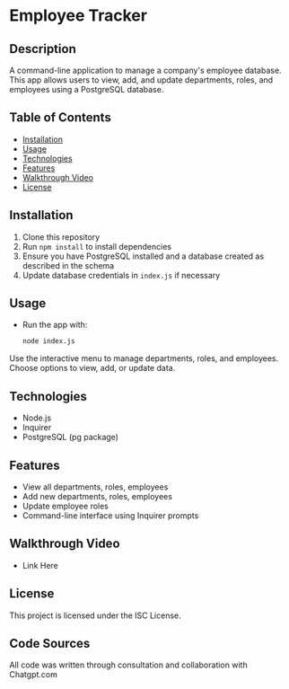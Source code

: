 # Employee Tracker

## Description  
A command-line application to manage a company's employee database. This app allows users to view, add, and update departments, roles, and employees using a PostgreSQL database.

## Table of Contents  
- [Installation](#installation)  
- [Usage](#usage)  
- [Technologies](#technologies)  
- [Features](#features)  
- [Walkthrough Video](#walkthrough-video)  
- [License](#license)  

## Installation  
1. Clone this repository  
2. Run `npm install` to install dependencies  
3. Ensure you have PostgreSQL installed and a database created as described in the schema  
4. Update database credentials in `index.js` if necessary  

## Usage  
- Run the app with:  
  ```bash  
  node index.js
Use the interactive menu to manage departments, roles, and employees.
Choose options to view, add, or update data.

## Technologies
- Node.js
- Inquirer
- PostgreSQL (pg package)

## Features
- View all departments, roles, employees
- Add new departments, roles, employees
- Update employee roles
- Command-line interface using Inquirer prompts

## Walkthrough Video
- Link Here

## License
This project is licensed under the ISC License.

## Code Sources
All code was written through consultation and collaboration with Chatgpt.com